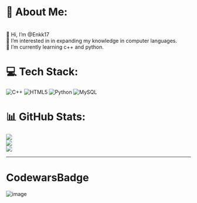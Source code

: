 # 💫 About Me:
<br>    👋 Hi, I’m @Enkk17<br>    👀 I’m interested in in expanding my knowledge in computer languages.<br>    🌱 I’m currently learning c++ and python.<br>


# 💻 Tech Stack:
![C++](https://img.shields.io/badge/c++-%2300599C.svg?style=for-the-badge&logo=c%2B%2B&logoColor=white) ![HTML5](https://img.shields.io/badge/html5-%23E34F26.svg?style=for-the-badge&logo=html5&logoColor=white) ![Python](https://img.shields.io/badge/python-3670A0?style=for-the-badge&logo=python&logoColor=ffdd54) ![MySQL](https://img.shields.io/badge/mysql-%2300f.svg?style=for-the-badge&logo=mysql&logoColor=white)
# 📊 GitHub Stats:
![](https://github-readme-stats.vercel.app/api?username=Enkk17&theme=tokyonight&hide_border=false&include_all_commits=false&count_private=false)<br/>
![](https://github-readme-streak-stats.herokuapp.com/?user=Enkk17&theme=tokyonight&hide_border=false)<br/>
![](https://github-readme-stats.vercel.app/api/top-langs/?username=Enkk17&theme=tokyonight&hide_border=false&include_all_commits=false&count_private=false&layout=compact)

---
# CodewarsBadge

![image](https://www.codewars.com/users/Enkk17/badges/large)
